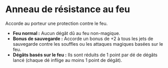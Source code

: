 # Anneau de résistance au feu


Accorde au porteur une protection contre le feu.

  - **Feu normal :** Aucun dégât dû au feu non-magique.
  - **Bonus de sauvegarde :** Accorde un bonus de +2 à tous les jets de
    sauvegarde contre les souffles ou les attaques magiques basées sur
    le feu.
  - **Dégâts basés sur le feu :** Ils sont réduits de 1 point par dé de
    dégâts lancé (chaque dé inflige au moins 1 point de dégât).